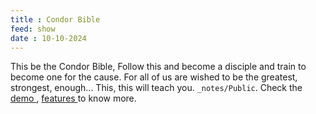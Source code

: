 ```yaml
---
title : Condor Bible
feed: show
date : 10-10-2024
---
```


This be the Condor Bible, Follow this and become a disciple and train to become one for the cause. For all of us are wished to be the greatest, strongest, enough... This, this will teach you. `_notes/Public`. Check the <a href="{{'/notes' | relative_url}}"> demo </a>, <a href="{{'/post/features' | relative_url}}"> features </a> to know more.



